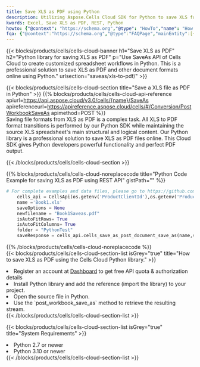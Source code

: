 ```yaml
---
title: Save XLS as PDF using Python 
description: Utilizing Aspose.Cells Cloud SDK for Python to save XLS format file as PDF format file. 
kwords: Excel, Save XLS as PDF, REST, Python
howto: {"@context": "https://schema.org","@type": "HowTo","name": "How to save XLS as PDF using the Cells Cloud Python library.","description": "How to save XLS as PDF using the Cells Cloud Python library.","image": {"@type": "ImageObject"},"url": "/python/saveas/xls-to-pdf/","step": [{ "@type": "HowToStep","name": "How to save XLS as PDF using the Cells Cloud Python library. step 1", "image": {"@type": "ImageObject",},"url": "/python/saveas/xls-to-pdf/","text": "Register an account at <a href='https://dashboard.aspose.cloud/'>Dashboard</a> to get free API quota & authorization details",},{ "@type": "HowToStep","name": "How to save XLS as PDF using the Cells Cloud Python library. step 1", "image": {"@type": "ImageObject",},"url": "/python/saveas/xls-to-pdf/","text": "Install Python library and add the reference (import the library) to your project.",},{ "@type": "HowToStep","name": "How to save XLS as PDF using the Cells Cloud Python library. step 1", "image": {"@type": "ImageObject",},"url": "/python/saveas/xls-to-pdf/","text": "Open the source file in Python.",},{ "@type": "HowToStep","name": "How to save XLS as PDF using the Cells Cloud Python library. step 1", "image": {"@type": "ImageObject",},"url": "/python/saveas/xls-to-pdf/","text": "Use the `post_workbook_save_as` method to retrieve the resulting stream.",}, ],"supply": {"@type": "HowToSupply","name": "document"},"tool": [{"@type": "HowToTool","name": "PyCharm, Visual Studio Code, Sublime, Eclipse"},{"@type": "HowToTool","name": "Aspose Cells"}],"totalTime": "PT6M"}
fqa: {"@context":"https://schema.org","@type":"FAQPage","mainEntity":[{"@type":"Question","name":"Why save file as other formats file in C# using REST API?","acceptedAnswer":{"@type":"Answer","text":"Documents are encoded in many ways, and some files may be incompatible with the software you use. To open and read such files, just save them as appropriate file formats.<br/><ol><li>Install .NET SDK and add the reference (import the library) to your project.</li><li>Open the source file in C# using REST API.</li><li>Call the PostWorkbookSaveAsRequest() method, passing an output filename with required extension.</li><li>Get the result of save as a separate file.</li></ol>"}},{"@type":"Question","name":"What file formats can I save as with your C# library?","acceptedAnswer":{"@type":"Answer","text":"We support a variety of file formats for conversion using .NET library, including XLSX, Excel, xls , PDF, CSV, HTML, Markdown, XML, PNG, JPG, TIFF, Json, TXT and many more."}},{"@type":"Question","name":"What is the maximum allowed file size for conversion using this .NET library?","acceptedAnswer":{"@type":"Answer","text":"There are no file size limits for format conversions using .NET library."}}]}
---
```



{{< blocks/products/cells/cells-cloud-banner h1="Save XLS as PDF" h2="Python library for saving XLS as PDF" p="Use SaveAs API of Cells Cloud to create customized spreadsheet workflows in Python. This is a professional solution to save XLS as PDF and other document formats online using Python." urlsection="saveas/xls-to-pdf/" >}}

{{< blocks/products/cells/cells-cloud-section  title="Save a XLS file as PDF in Python" >}}
{{% blocks/products/cells/cells-cloud-api-reference  apiurl=https://api.aspose.cloud/v3.0/cells/{name}/SaveAs  apireferenceurl=https://apireference.aspose.cloud/cells/#/Conversion/PostWorkbookSaveAs  apimethod=POST %}}
<br/>
Saving file formats from XLS as PDF is a complex task. All XLS to PDF format transitions is performed by our Python SDK while maintaining the source XLS spreadsheet's main structural and logical content. Our Python library is a professional solution to save XLS as PDF files online. This Cloud SDK gives Python developers powerful functionality and perfect PDF output.

{{< /blocks/products/cells/cells-cloud-section >}}

{{% blocks/products/cells/cells-cloud-noreplacecode title="Python Code Example for saving XLS as PDF using REST API" gistPath="" %}}
  
```python
# For complete examples and data files, please go to https://github.com/aspose-cells-cloud/aspose-cells-cloud-python/
    cells_api = CellsApi(os.getenv('ProductClientId'),os.getenv('ProductClientSecret'))
    name ='Book1.xls'    
    saveOptions = None
    newfilename = "Book1Saveas.pdf"
    isAutoFitRows= True
    isAutoFitColumns= True
    folder = "PythonTest"
    saveResponse = cells_api.cells_save_as_post_document_save_as(name,save_options=saveOptions, newfilename=(folder +'/' + newfilename),folder=folder)
```
  
{{% /blocks/products/cells/cells-cloud-noreplacecode  %}}
<br/>
{{< blocks/products/cells/cells-cloud-section-list isGrey="true"  title="How to save XLS as PDF using the Cells Cloud Python library." >}}
<li>Register an account at <a href="https://dashboard.aspose.cloud/">Dashboard</a> to get free API quota & authorization details</li>
<li>Install Python library and add the reference (import the library) to your project.</li>
<li>Open the source file in Python.</li>
<li>Use the `post_workbook_save_as` method to retrieve the resulting stream.</li>
{{< /blocks/products/cells/cells-cloud-section-list >}}

{{< blocks/products/cells/cells-cloud-section-list isGrey="true"  title="System Requirements" >}}
<li>Python 2.7 or newer</li>
<li>Python 3.10 or newer</li>
{{< /blocks/products/cells/cells-cloud-section-list >}}
